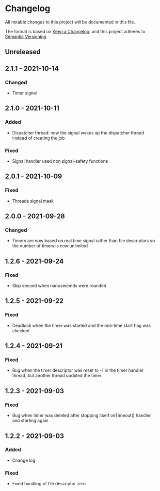 # Changelog

All notable changes to this project will be documented in this file.

The format is based on [Keep a Changelog](https://keepachangelog.com/en/1.0.0/),
and this project adheres to [Semantic Versioning](https://semver.org/spec/v2.0.0.html).

## Unreleased

## 2.1.1 - 2021-10-14

### Changed

- Timer signal

## 2.1.0 - 2021-10-11

### Added

- Dispatcher thread: now the signal wakes up the dispatcher thread instead of creating the job

### Fixed

- Signal handler used non signal-safety functions

## 2.0.1 - 2021-10-09

### Fixed

- Threads signal mask

## 2.0.0 - 2021-09-28

### Changed

- Timers are now based on real time signal rather than file descriptors so the number of timers is now unlimited

## 1.2.6 - 2021-09-24

### Fixed

- Skip second when nanoseconds were rounded

## 1.2.5 - 2021-09-22

### Fixed

- Deadlock when the timer was started and the one-time start flag was checked 

## 1.2.4 - 2021-09-21

### Fixed

- Bug when the timer descriptor was reset to -1 in the timer handler thread, but another thread updated the timer 

## 1.2.3 - 2021-09-03

### Fixed

- Bug when timer was deleted after stopping itself onTimeout() handler and starting again

## 1.2.2 - 2021-09-03

### Added

- Change log

### Fixed

- Fixed handling of file descriptor zero